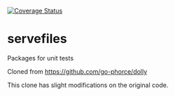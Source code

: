 [![Coverage Status](https://coveralls.io/repos/github/effective-security/servefiles/badge.svg?branch=main)](https://coveralls.io/github/effective-security/servefiles?branch=main)

# servefiles

Packages for unit tests

Cloned from https://github.com/go-phorce/dolly

This clone has slight modifications on the original code.